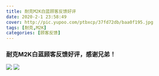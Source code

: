 ```yaml
---
title: 耐克M2K白蓝顾客反馈好评
date: 2020-2-1 23:58:49
cover: http://pic.yupoo.com/ptbxcp/37fd72db/baa0f195.jpg
tags: [耐克,M2K]
categories: [顾客反馈]
---
```


###  耐克M2K白蓝顾客反馈好评，感谢兄弟！
![](http://pic.yupoo.com/ptbxcp/c802724b/b393d675.jpg)
![](http://pic.yupoo.com/ptbxcp/37fd72db/baa0f195.jpg)
